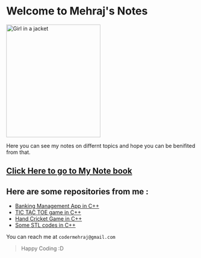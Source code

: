 # Welcome to Mehraj's Notes

<img src="https://github.com/codermehraj/codermehraj.github.io/blob/master/PictureHosting/IMG_6951_edited.jpg" alt="Girl in a jacket" style="width:250px;height:300px;">

Here you can see my notes on differnt topics and hope you can be benifited from that.

## [Click Here to go to My Note book](https://definecoder.github.io)

## Here are some repositories from me :
- [Banking Management App in C++](https://github.com/codermehraj/Banking-Management-App)
- [TIC TAC TOE game in C++](https://github.com/codermehraj/TIC-TAC-TOE-GAME-CPP)
- [Hand Cricket Game in C++](https://github.com/codermehraj/HAND-CRICK-2-cpp)
- [Some STL codes in C++](https://github.com/codermehraj/STL-in-CPP)

You can reach me at `codermehraj@gmail.com`

> Happy Coding :D 
